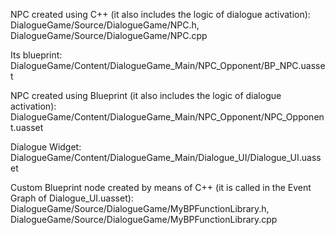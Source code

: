 
NPC created using C++ (it also includes the logic of dialogue activation):
DialogueGame/Source/DialogueGame/NPC.h,
DialogueGame/Source/DialogueGame/NPC.cpp

Its blueprint:
DialogueGame/Content/DialogueGame_Main/NPC_Opponent/BP_NPC.uasset

NPC created using Blueprint (it also includes the logic of dialogue activation):
DialogueGame/Content/DialogueGame_Main/NPC_Opponent/NPC_Opponent.uasset

Dialogue Widget:
DialogueGame/Content/DialogueGame_Main/Dialogue_UI/Dialogue_UI.uasset

Custom Blueprint node created by means of C++ (it is called in the Event Graph of Dialogue_UI.uasset):
DialogueGame/Source/DialogueGame/MyBPFunctionLibrary.h,
DialogueGame/Source/DialogueGame/MyBPFunctionLibrary.cpp
